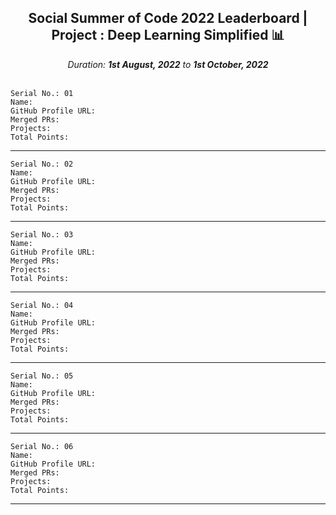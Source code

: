 <div align = 'center'>
  <h2> Social Summer of Code 2022 Leaderboard | Project : Deep Learning Simplified 📊 </h2>
  <i>Duration: <b>1st August, 2022</b> to <b>1st October, 2022</b></i>
  </div>
  
  </br>
  
  ```
  Serial No.: 01
  Name: 
  GitHub Profile URL:
  Merged PRs:
  Projects: 
  Total Points: 
  ```
  *****************************************************
  ```
  Serial No.: 02
  Name: 
  GitHub Profile URL:
  Merged PRs:
  Projects: 
  Total Points: 
  ```
  ******************************************************
  ```
  Serial No.: 03
  Name: 
  GitHub Profile URL:
  Merged PRs:
  Projects: 
  Total Points: 
  ```
  ******************************************************
  ```
  Serial No.: 04
  Name: 
  GitHub Profile URL:
  Merged PRs:
  Projects: 
  Total Points: 
  ```
  ******************************************************
  ```
  Serial No.: 05
  Name: 
  GitHub Profile URL:
  Merged PRs:
  Projects: 
  Total Points: 
  ```
  ******************************************************
  ```
  Serial No.: 06
  Name: 
  GitHub Profile URL:
  Merged PRs:
  Projects: 
  Total Points: 
  ```
  ******************************************************
  
